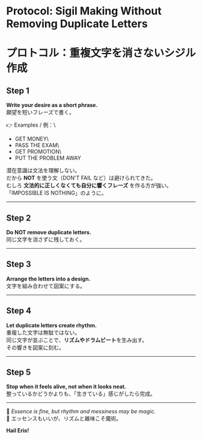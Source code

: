 # Protocol: Sigil Making Without Removing Duplicate Letters

# プロトコル：重複文字を消さないシジル作成

## Step 1

**Write your desire as a short phrase.**\
願望を短いフレーズで書く。

👉 Examples / 例：\
- GET MONEY\
- PASS THE EXAM\
- GET PROMOTION\
- PUT THE PROBLEM AWAY

潜在意識は文法を理解しない。\
だから **NOT** を使う文（DON'T FAIL など）は避けられてきた。\
むしろ **文法的に正しくなくても自分に響くフレーズ** を作る方が強い。\
「IMPOSSIBLE IS NOTHING」のように。

------------------------------------------------------------------------

## Step 2

**Do NOT remove duplicate letters.**\
同じ文字を消さずに残しておく。

------------------------------------------------------------------------

## Step 3

**Arrange the letters into a design.**\
文字を組み合わせて図案にする。

------------------------------------------------------------------------

## Step 4

**Let duplicate letters create rhythm.**\
重複した文字は無駄ではない。\
同じ文字が並ぶことで、**リズムやドラムビート**を生み出す。\
その響きを図案に刻む。

------------------------------------------------------------------------

## Step 5

**Stop when it feels alive, not when it looks neat.**\
整っているかどうかよりも、「生きている」感じがしたら完成。

------------------------------------------------------------------------

🍏 *Essence is fine, but rhythm and messiness may be magic.*\
🍏 エッセンスもいいが、リズムと雑味こそ魔術。

**Hail Eris!**

